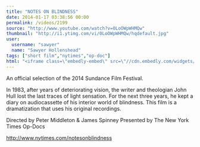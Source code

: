 ```yaml
---
title: "NOTES ON BLINDNESS"
date: 2014-01-17 03:38:56 00:00
permalink: /videos/2199
source: "http://www.youtube.com/watch?v=0LoOWpWHMQw"
thumbnail: "http://i1.ytimg.com/vi/0LoOWpWHMQw/hqdefault.jpg"
user:
  username: "sawyer"
  name: "Sawyer Hollenshead"
tags: ["short film","nytimes","op-doc"]
html: "<iframe class=\"embedly-embed\" src=\"//cdn.embedly.com/widgets/media.html?src=http%3A%2F%2Fwww.youtube.com%2Fembed%2F0LoOWpWHMQw%3Fwmode%3Dtransparent%26feature%3Doembed&url=http%3A%2F%2Fwww.youtube.com%2Fwatch%3Fv%3D0LoOWpWHMQw&image=http%3A%2F%2Fi1.ytimg.com%2Fvi%2F0LoOWpWHMQw%2Fhqdefault.jpg&key=950020ba825211e1a0764040d3dc5c07&type=text%2Fhtml&schema=youtube\" width=\"854\" height=\"480\" scrolling=\"no\" frameborder=\"0\" allowfullscreen></iframe>"
---
```


An official selection of the 2014 Sundance Film Festival.

In 1983, after years of deteriorating vision, the writer and theologian John Hull lost the last traces of light sensation. For the next three years, he kept a diary on audiocassette of his interior world of blindness. This film is a dramatization that uses his original recordings. 

Directed by Peter Middleton & James Spinney
Presented by The New York Times Op-Docs

http://www.nytimes.com/notesonblindness